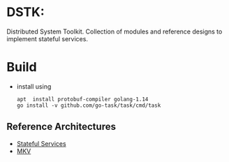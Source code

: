 # DSTK:
Distributed System Toolkit. Collection of modules and reference designs to
 implement stateful services.

# Build
- install using
    ```shell script
    apt  install protobuf-compiler golang-1.14
    go install -v github.com/go-task/task/cmd/task
    ```
## Reference Architectures
- [Stateful Services](docs/stateful-service.md)
- [MKV](pkg/mkv/README.md)